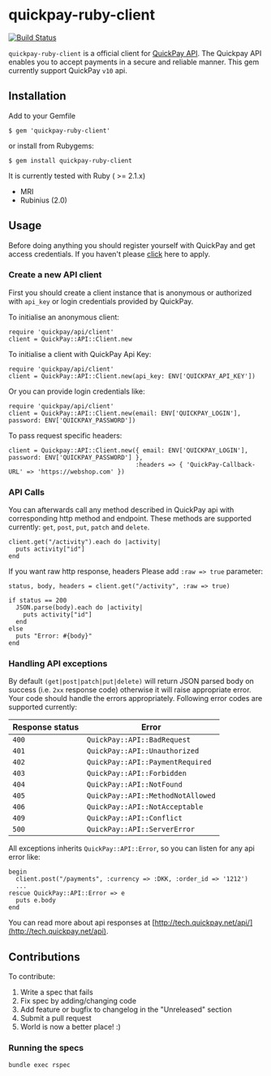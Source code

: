 quickpay-ruby-client
======================
[![Build Status](https://travis-ci.org/QuickPay/quickpay-ruby-client.svg)](https://travis-ci.org/QuickPay/quickpay-ruby-client)

`quickpay-ruby-client` is a official client for [QuickPay API](http://tech.quickpay.net/api). The Quickpay API enables you to accept payments in a secure and reliable manner. This gem currently support QuickPay `v10` api.

## Installation

Add to your Gemfile
  
    $ gem 'quickpay-ruby-client'

or install from Rubygems:
  
    $ gem install quickpay-ruby-client
  
It is currently tested with Ruby ( >= 2.1.x)

* MRI
* Rubinius (2.0)

## Usage

Before doing anything you should register yourself with QuickPay and get access credentials. If you haven't please [click](https://quickpay.net/) here to apply.

### Create a new API client

First you should create a client instance that is anonymous or authorized with `api_key` or login credentials provided by QuickPay. 

To initialise an anonymous client:

```
require 'quickpay/api/client'
client = QuickPay::API::Client.new
```

To initialise a client with QuickPay Api Key:

```
require 'quickpay/api/client'
client = QuickPay::API::Client.new(api_key: ENV['QUICKPAY_API_KEY'])
```

Or you can provide login credentials like:

```
require 'quickpay/api/client'
client = QuickPay::API::Client.new(email: ENV['QUICKPAY_LOGIN'], password: ENV['QUICKPAY_PASSWORD'])
```

To pass request specific headers:

```
client = Quickpay::API::Client.new({ email: ENV['QUICKPAY_LOGIN'], password: ENV['QUICKPAY_PASSWORD'] }, 
                                   :headers => { 'QuickPay-Callback-URL' => 'https://webshop.com' }) 
```


### API Calls

You can afterwards call any method described in QuickPay api with corresponding http method and endpoint. These methods are supported currently: `get`, `post`, `put`, `patch` and `delete`.

```
client.get("/activity").each do |activity|
  puts activity["id"]
end

```

If you want raw http response, headers Please add `:raw => true` parameter:

```
status, body, headers = client.get("/activity", :raw => true)

if status == 200
  JSON.parse(body).each do |activity|
    puts activity["id"]
  end
else
  puts "Error: #{body}"
end

```

### Handling API exceptions

By default `(get|post|patch|put|delete)` will return JSON parsed body on success (i.e. `2xx` response code) otherwise it will raise appropriate error. Your code should handle the errors appropriately. Following error codes are supported currently:


Response status |  Error    |
----------------| ----------|
`400` | `QuickPay::API::BadRequest`
`401` | `QuickPay::API::Unauthorized` 
`402` | `QuickPay::API::PaymentRequired`
`403` | `QuickPay::API::Forbidden`
`404` | `QuickPay::API::NotFound`
`405` | `QuickPay::API::MethodNotAllowed`
`406` | `QuickPay::API::NotAcceptable`
`409` | `QuickPay::API::Conflict`
`500` | `QuickPay::API::ServerError`

All exceptions inherits `QuickPay::API::Error`, so you can listen for any api error like:

```
begin
  client.post("/payments", :currency => :DKK, :order_id => '1212')
  ... 
rescue QuickPay::API::Error => e
  puts e.body
end
```

You can read more about api responses at [http://tech.quickpay.net/api/](http://tech.quickpay.net/api).

## Contributions

To contribute:

1) Write a spec that fails
2) Fix spec by adding/changing code
3) Add feature or bugfix to changelog in the "Unreleased" section
4) Submit a pull request
5) World is now a better place! :)

### Running the specs

```
bundle exec rspec
```
